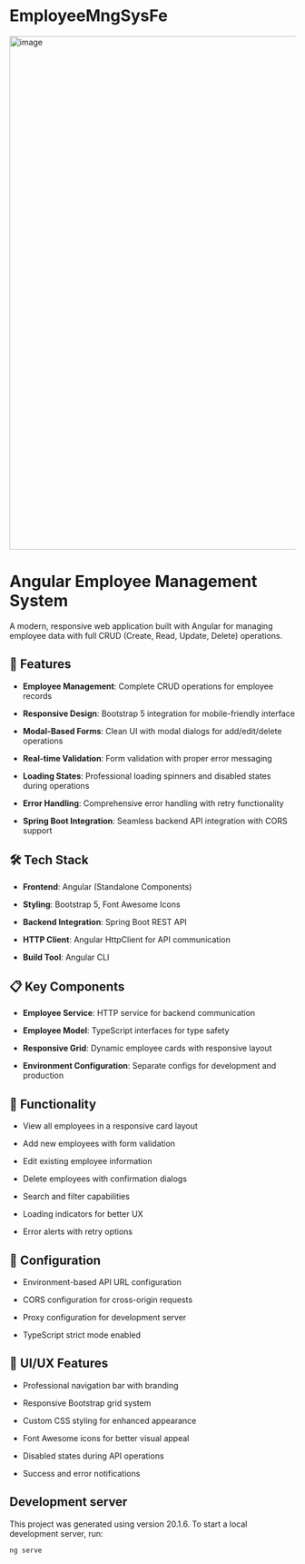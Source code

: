 # EmployeeMngSysFe
<img width="1469" height="904" alt="image" src="https://github.com/user-attachments/assets/52c46fff-f0fe-4def-82ef-78d37cb427df" />

Angular Employee Management System
==================================

A modern, responsive web application built with Angular for managing employee data with full CRUD (Create, Read, Update, Delete) operations.

🚀 Features
-----------

*   **Employee Management**: Complete CRUD operations for employee records
    
*   **Responsive Design**: Bootstrap 5 integration for mobile-friendly interface
    
*   **Modal-Based Forms**: Clean UI with modal dialogs for add/edit/delete operations
    
*   **Real-time Validation**: Form validation with proper error messaging
    
*   **Loading States**: Professional loading spinners and disabled states during operations
    
*   **Error Handling**: Comprehensive error handling with retry functionality
    
*   **Spring Boot Integration**: Seamless backend API integration with CORS support
    

🛠️ Tech Stack
--------------

*   **Frontend**: Angular (Standalone Components)
    
*   **Styling**: Bootstrap 5, Font Awesome Icons
    
*   **Backend Integration**: Spring Boot REST API
    
*   **HTTP Client**: Angular HttpClient for API communication
    
*   **Build Tool**: Angular CLI
    

📋 Key Components
-----------------

*   **Employee Service**: HTTP service for backend communication
    
*   **Employee Model**: TypeScript interfaces for type safety
    
*   **Responsive Grid**: Dynamic employee cards with responsive layout
    
*   **Environment Configuration**: Separate configs for development and production
    

🎯 Functionality
----------------

*   View all employees in a responsive card layout
    
*   Add new employees with form validation
    
*   Edit existing employee information
    
*   Delete employees with confirmation dialogs
    
*   Search and filter capabilities
    
*   Loading indicators for better UX
    
*   Error alerts with retry options
    

🔧 Configuration
----------------

*   Environment-based API URL configuration
    
*   CORS configuration for cross-origin requests
    
*   Proxy configuration for development server
    
*   TypeScript strict mode enabled
    

📱 UI/UX Features
-----------------

*   Professional navigation bar with branding
    
*   Responsive Bootstrap grid system
    
*   Custom CSS styling for enhanced appearance
    
*   Font Awesome icons for better visual appeal
    
*   Disabled states during API operations
    
*   Success and error notifications


## Development server

This project was generated using version 20.1.6.
To start a local development server, run:

```bash
ng serve
```
